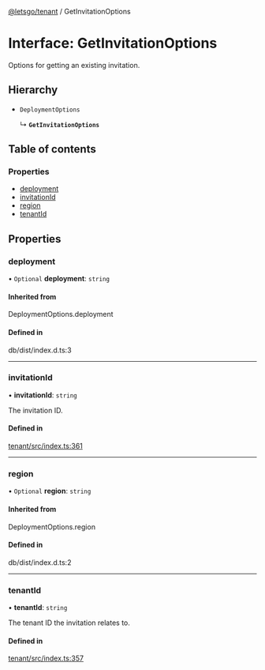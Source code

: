 [@letsgo/tenant](../README.md) / GetInvitationOptions

# Interface: GetInvitationOptions

Options for getting an existing invitation.

## Hierarchy

- `DeploymentOptions`

  ↳ **`GetInvitationOptions`**

## Table of contents

### Properties

- [deployment](GetInvitationOptions.md#deployment)
- [invitationId](GetInvitationOptions.md#invitationid)
- [region](GetInvitationOptions.md#region)
- [tenantId](GetInvitationOptions.md#tenantid)

## Properties

### deployment

• `Optional` **deployment**: `string`

#### Inherited from

DeploymentOptions.deployment

#### Defined in

db/dist/index.d.ts:3

___

### invitationId

• **invitationId**: `string`

The invitation ID.

#### Defined in

[tenant/src/index.ts:361](https://github.com/tjanczuk/letsgo/blob/f8169ee/packages/tenant/src/index.ts#L361)

___

### region

• `Optional` **region**: `string`

#### Inherited from

DeploymentOptions.region

#### Defined in

db/dist/index.d.ts:2

___

### tenantId

• **tenantId**: `string`

The tenant ID the invitation relates to.

#### Defined in

[tenant/src/index.ts:357](https://github.com/tjanczuk/letsgo/blob/f8169ee/packages/tenant/src/index.ts#L357)
